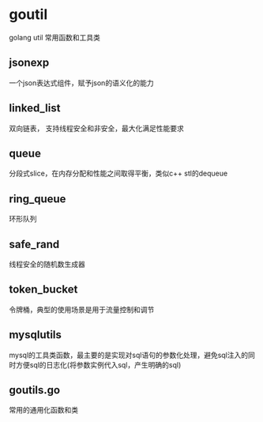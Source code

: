 # goutil
golang util
常用函数和工具类

## jsonexp
一个json表达式组件，赋予json的语义化的能力

## linked_list
双向链表， 支持线程安全和非安全，最大化满足性能要求

## queue
分段式slice，在内存分配和性能之间取得平衡，类似c++ stl的dequeue

## ring_queue
环形队列

## safe_rand
线程安全的随机数生成器

## token_bucket
令牌桶，典型的使用场景是用于流量控制和调节

## mysqlutils
mysql的工具类函数，最主要的是实现对sql语句的参数化处理，避免sql注入的同时方便sql的日志化(将参数实例代入sql，产生明确的sql)

## goutils.go
常用的通用化函数和类
